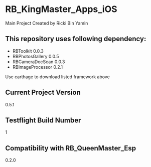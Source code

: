 # RB_KingMaster_Apps_iOS
Main Project
Created by Ricki Bin Yamin

## This repository uses following dependency:
- RBToolkit 0.0.3
- RBPhotosGallery 0.0.5
- RBCameraDocScan 0.0.3
- RBImageProcessor 0.2.1

Use carthage to download listed framework above

## Current Project Version
0.5.1

## Testflight Build Number
1

## Compatibility with RB_QueenMaster_Esp
0.2.0

